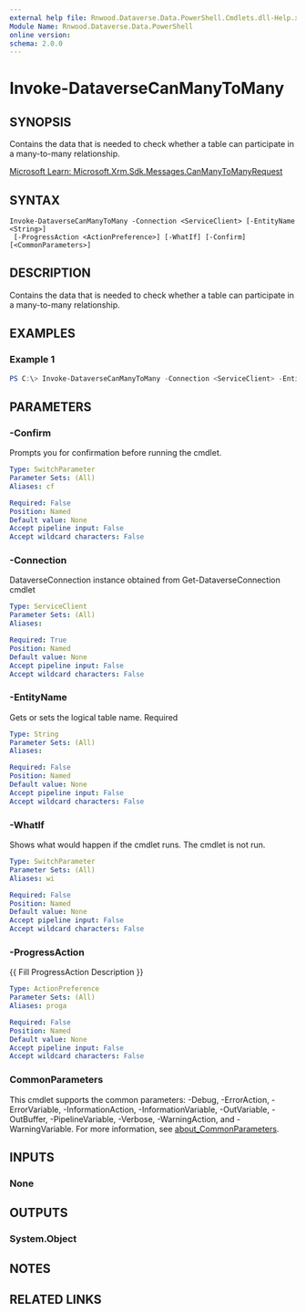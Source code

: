 ```yaml
---
external help file: Rnwood.Dataverse.Data.PowerShell.Cmdlets.dll-Help.xml
Module Name: Rnwood.Dataverse.Data.PowerShell
online version:
schema: 2.0.0
---
```


# Invoke-DataverseCanManyToMany

## SYNOPSIS
Contains the data that is needed to check whether a table can participate in a many-to-many relationship.

[Microsoft Learn: Microsoft.Xrm.Sdk.Messages.CanManyToManyRequest](https://learn.microsoft.com/dotnet/api/Microsoft.Xrm.Sdk.Messages.CanManyToManyRequest)

## SYNTAX

```
Invoke-DataverseCanManyToMany -Connection <ServiceClient> [-EntityName <String>]
 [-ProgressAction <ActionPreference>] [-WhatIf] [-Confirm] [<CommonParameters>]
```

## DESCRIPTION
Contains the data that is needed to check whether a table can participate in a many-to-many relationship.

## EXAMPLES

### Example 1
```powershell
PS C:\> Invoke-DataverseCanManyToMany -Connection <ServiceClient> -EntityName <String>
```

## PARAMETERS

### -Confirm
Prompts you for confirmation before running the cmdlet.

```yaml
Type: SwitchParameter
Parameter Sets: (All)
Aliases: cf

Required: False
Position: Named
Default value: None
Accept pipeline input: False
Accept wildcard characters: False
```

### -Connection
DataverseConnection instance obtained from Get-DataverseConnection cmdlet

```yaml
Type: ServiceClient
Parameter Sets: (All)
Aliases:

Required: True
Position: Named
Default value: None
Accept pipeline input: False
Accept wildcard characters: False
```

### -EntityName
Gets or sets the logical table name. Required

```yaml
Type: String
Parameter Sets: (All)
Aliases:

Required: False
Position: Named
Default value: None
Accept pipeline input: False
Accept wildcard characters: False
```

### -WhatIf
Shows what would happen if the cmdlet runs. The cmdlet is not run.

```yaml
Type: SwitchParameter
Parameter Sets: (All)
Aliases: wi

Required: False
Position: Named
Default value: None
Accept pipeline input: False
Accept wildcard characters: False
```

### -ProgressAction
{{ Fill ProgressAction Description }}

```yaml
Type: ActionPreference
Parameter Sets: (All)
Aliases: proga

Required: False
Position: Named
Default value: None
Accept pipeline input: False
Accept wildcard characters: False
```

### CommonParameters
This cmdlet supports the common parameters: -Debug, -ErrorAction, -ErrorVariable, -InformationAction, -InformationVariable, -OutVariable, -OutBuffer, -PipelineVariable, -Verbose, -WarningAction, and -WarningVariable. For more information, see [about_CommonParameters](http://go.microsoft.com/fwlink/?LinkID=113216).

## INPUTS

### None
## OUTPUTS

### System.Object
## NOTES

## RELATED LINKS
